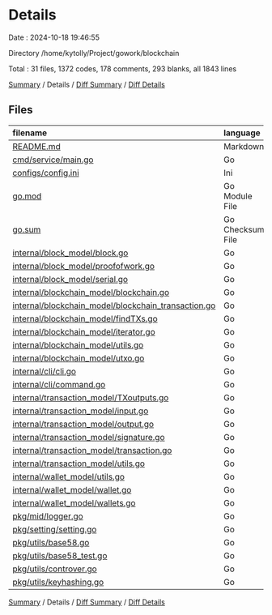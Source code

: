 # Details

Date : 2024-10-18 19:46:55

Directory /home/kytolly/Project/gowork/blockchain

Total : 31 files,  1372 codes, 178 comments, 293 blanks, all 1843 lines

[Summary](results.md) / Details / [Diff Summary](diff.md) / [Diff Details](diff-details.md)

## Files
| filename | language | code | comment | blank | total |
| :--- | :--- | ---: | ---: | ---: | ---: |
| [README.md](/README.md) | Markdown | 2 | 0 | 1 | 3 |
| [cmd/service/main.go](/cmd/service/main.go) | Go | 11 | 0 | 2 | 13 |
| [configs/config.ini](/configs/config.ini) | Ini | 26 | 0 | 7 | 33 |
| [go.mod](/go.mod) | Go Module File | 11 | 0 | 5 | 16 |
| [go.sum](/go.sum) | Go Checksum File | 16 | 0 | 1 | 17 |
| [internal/block_model/block.go](/internal/block_model/block.go) | Go | 48 | 19 | 11 | 78 |
| [internal/block_model/proofofwork.go](/internal/block_model/proofofwork.go) | Go | 62 | 10 | 16 | 88 |
| [internal/block_model/serial.go](/internal/block_model/serial.go) | Go | 24 | 3 | 5 | 32 |
| [internal/blockchain_model/blockchain.go](/internal/blockchain_model/blockchain.go) | Go | 93 | 4 | 18 | 115 |
| [internal/blockchain_model/blockchain_transaction.go](/internal/blockchain_model/blockchain_transaction.go) | Go | 54 | 10 | 12 | 76 |
| [internal/blockchain_model/findTXs.go](/internal/blockchain_model/findTXs.go) | Go | 87 | 46 | 16 | 149 |
| [internal/blockchain_model/iterator.go](/internal/blockchain_model/iterator.go) | Go | 28 | 3 | 11 | 42 |
| [internal/blockchain_model/utils.go](/internal/blockchain_model/utils.go) | Go | 10 | 0 | 3 | 13 |
| [internal/blockchain_model/utxo.go](/internal/blockchain_model/utxo.go) | Go | 133 | 4 | 23 | 160 |
| [internal/cli/cli.go](/internal/cli/cli.go) | Go | 97 | 3 | 16 | 116 |
| [internal/cli/command.go](/internal/cli/command.go) | Go | 102 | 6 | 19 | 127 |
| [internal/transaction_model/TXoutputs.go](/internal/transaction_model/TXoutputs.go) | Go | 12 | 0 | 5 | 17 |
| [internal/transaction_model/input.go](/internal/transaction_model/input.go) | Go | 15 | 6 | 4 | 25 |
| [internal/transaction_model/output.go](/internal/transaction_model/output.go) | Go | 21 | 10 | 5 | 36 |
| [internal/transaction_model/signature.go](/internal/transaction_model/signature.go) | Go | 54 | 16 | 15 | 85 |
| [internal/transaction_model/transaction.go](/internal/transaction_model/transaction.go) | Go | 47 | 10 | 14 | 71 |
| [internal/transaction_model/utils.go](/internal/transaction_model/utils.go) | Go | 17 | 0 | 4 | 21 |
| [internal/wallet_model/utils.go](/internal/wallet_model/utils.go) | Go | 86 | 4 | 8 | 98 |
| [internal/wallet_model/wallet.go](/internal/wallet_model/wallet.go) | Go | 24 | 5 | 12 | 41 |
| [internal/wallet_model/wallets.go](/internal/wallet_model/wallets.go) | Go | 74 | 8 | 13 | 95 |
| [pkg/mid/logger.go](/pkg/mid/logger.go) | Go | 38 | 1 | 4 | 43 |
| [pkg/setting/setting.go](/pkg/setting/setting.go) | Go | 73 | 0 | 20 | 93 |
| [pkg/utils/base58.go](/pkg/utils/base58.go) | Go | 49 | 6 | 14 | 69 |
| [pkg/utils/base58_test.go](/pkg/utils/base58_test.go) | Go | 17 | 0 | 3 | 20 |
| [pkg/utils/controver.go](/pkg/utils/controver.go) | Go | 18 | 1 | 3 | 22 |
| [pkg/utils/keyhashing.go](/pkg/utils/keyhashing.go) | Go | 23 | 3 | 3 | 29 |

[Summary](results.md) / Details / [Diff Summary](diff.md) / [Diff Details](diff-details.md)